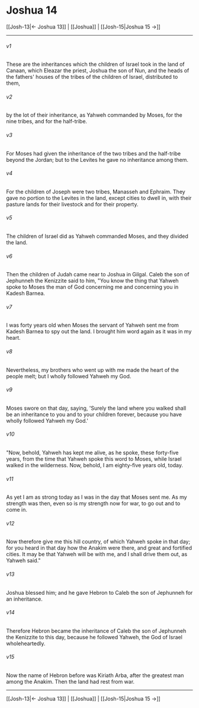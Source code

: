 # Joshua 14

[[Josh-13|← Joshua 13]] | [[Joshua]] | [[Josh-15|Joshua 15 →]]
***



###### v1 
These are the inheritances which the children of Israel took in the land of Canaan, which Eleazar the priest, Joshua the son of Nun, and the heads of the fathers' houses of the tribes of the children of Israel, distributed to them, 

###### v2 
by the lot of their inheritance, as Yahweh commanded by Moses, for the nine tribes, and for the half-tribe. 

###### v3 
For Moses had given the inheritance of the two tribes and the half-tribe beyond the Jordan; but to the Levites he gave no inheritance among them. 

###### v4 
For the children of Joseph were two tribes, Manasseh and Ephraim. They gave no portion to the Levites in the land, except cities to dwell in, with their pasture lands for their livestock and for their property. 

###### v5 
The children of Israel did as Yahweh commanded Moses, and they divided the land. 

###### v6 
Then the children of Judah came near to Joshua in Gilgal. Caleb the son of Jephunneh the Kenizzite said to him, "You know the thing that Yahweh spoke to Moses the man of God concerning me and concerning you in Kadesh Barnea. 

###### v7 
I was forty years old when Moses the servant of Yahweh sent me from Kadesh Barnea to spy out the land. I brought him word again as it was in my heart. 

###### v8 
Nevertheless, my brothers who went up with me made the heart of the people melt; but I wholly followed Yahweh my God. 

###### v9 
Moses swore on that day, saying, 'Surely the land where you walked shall be an inheritance to you and to your children forever, because you have wholly followed Yahweh my God.' 

###### v10 
"Now, behold, Yahweh has kept me alive, as he spoke, these forty-five years, from the time that Yahweh spoke this word to Moses, while Israel walked in the wilderness. Now, behold, I am eighty-five years old, today. 

###### v11 
As yet I am as strong today as I was in the day that Moses sent me. As my strength was then, even so is my strength now for war, to go out and to come in. 

###### v12 
Now therefore give me this hill country, of which Yahweh spoke in that day; for you heard in that day how the Anakim were there, and great and fortified cities. It may be that Yahweh will be with me, and I shall drive them out, as Yahweh said." 

###### v13 
Joshua blessed him; and he gave Hebron to Caleb the son of Jephunneh for an inheritance. 

###### v14 
Therefore Hebron became the inheritance of Caleb the son of Jephunneh the Kenizzite to this day, because he followed Yahweh, the God of Israel wholeheartedly. 

###### v15 
Now the name of Hebron before was Kiriath Arba, after the greatest man among the Anakim. Then the land had rest from war.

***
[[Josh-13|← Joshua 13]] | [[Joshua]] | [[Josh-15|Joshua 15 →]]
